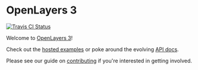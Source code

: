 # OpenLayers 3

[![Travis CI Status](https://secure.travis-ci.org/openlayers/ol3.png)](http://travis-ci.org/#!/openlayers/ol3)

Welcome to [OpenLayers 3](http://ol3js.org/)!

Check out the [hosted examples](http://ol3js.org/en/master/examples/) or poke around the evolving [API docs](http://ol3js.org/en/master/apidoc/).

Please see our guide on [contributing](CONTRIBUTING.md) if you're interested in getting involved.

